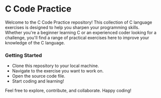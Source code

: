 # C Code Practice

Welcome to the C Code Practice repository! This collection of C language exercises is designed to help you sharpen your programming skills. Whether you're a beginner learning C or an experienced coder looking for a challenge, you'll find a range of practical exercises here to improve your knowledge of the C language.

### Getting Started
- Clone this repository to your local machine.
- Navigate to the exercise you want to work on.
- Open the source code file.
- Start coding and learning!

Feel free to explore, contribute, and collaborate. Happy coding!
